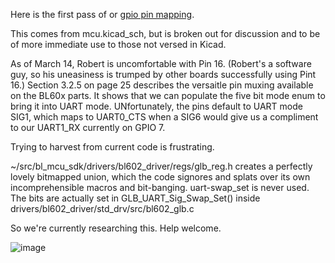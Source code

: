 Here is the first pass of or [gpio pin mapping](https://user-images.githubusercontent.com/8724975/158108831-fbf8fa47-cd49-4bae-8a7a-24a997bb3a8b.png).

This comes from mcu.kicad_sch, but is broken out for discussion and to be of more immediate use to 
those not versed in Kicad.

As of March 14, Robert is uncomfortable with Pin 16. (Robert's a software guy, so his uneasiness is 
trumped by other boards successfully using Pint 16.) Section 3.2.5 on page 25 describes the versaitle 
pin muxing available on the BL60x parts. It shows that we can populate the five bit mode enum to bring 
it into UART mode.  UNfortunately, the pins default to UART mode SIG1, which maps to UART0_CTS when 
a SIG6 would give us a compliment to our UART1_RX currently on GPIO 7.

Trying to harvest from current code is frustrating.

~/src/bl_mcu_sdk/drivers/bl602_driver/regs/glb_reg.h 
creates a perfectly lovely bitmapped union, which the code signores and splats over its own 
incomprehensible macros and bit-banging.  uart-swap_set is never used. The bits are actually 
set in GLB_UART_Sig_Swap_Set() inside drivers/bl602_driver/std_drv/src/bl602_glb.c

So we're currently researching this. Help welcome.

![image](https://user-images.githubusercontent.com/97197236/158113843-82768beb-49a4-4352-a6dd-7d7fecd4eef2.png)
